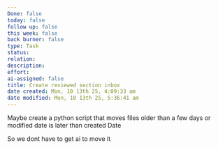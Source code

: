 ```yaml
---
Done: false
today: false
follow up: false
this week: false
back burner: false
type: Task
status:
relation:
description:
effort:
ai-assigned: false
title: Create reviewed section inbox
date created: Mon, 10 13th 25, 4:09:33 am
date modified: Mon, 10 13th 25, 5:36:41 am
---
```

Maybe create a python script that moves files older than a few days or modified date is later than created Date

So we dont have to get ai to move it
